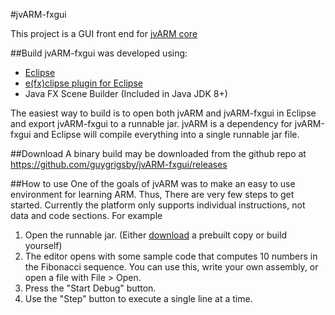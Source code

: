 #jvARM-fxgui

This project is a GUI front end for [jvARM core](https://github.com/guygrigsby/jvARM)

##Build
jvARM-fxgui was developed using:
* [Eclipse](https://eclipse.org/) 
* [e(fx)clipse plugin for Eclipse](https://www.eclipse.org/efxclipse/index.html)
* Java FX Scene Builder (Included in Java JDK 8+)

The easiest way to build is to open both jvARM and jvARM-fxgui in Eclipse and export jvARM-fxgui to a runnable jar. jvARM is a dependency for jvARM-fxgui and Eclipse will compile everything into a single runnable jar file.

##Download
A binary build may be downloaded from the github repo at https://github.com/guygrigsby/jvARM-fxgui/releases

##How to use
One of the goals of jvARM was to make an easy to use environment for learning ARM. Thus, There are very few steps to get started. Currently the platform only supports individual instructions, not data and code sections. For example

1. Open the runnable jar. (Either [download](https://github.com/guygrigsby/jvARM-fxgui/releases) a prebuilt copy or build yourself)
2. The editor opens with some sample code that computes 10 numbers in the Fibonacci sequence. You can use this, write your own assembly, or open a file with File > Open.
3. Press the "Start Debug" button.
4. Use the "Step" button to execute a single line at a time. 
